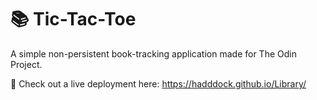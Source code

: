 # 📚 Tic-Tac-Toe

A simple non-persistent book-tracking application made for The Odin Project. 

🚀 Check out a live deployment here: https://hadddock.github.io/Library/



